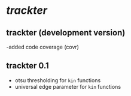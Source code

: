 
<!-- README.md is generated from README.Rmd. Please edit that file -->

# *trackter*

## trackter (development version)
  -added code coverage (covr)

## trackter 0.1

  - otsu thresholding for `kin` functions
  - universal edge parameter for `kin` functions
